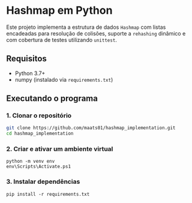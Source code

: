 ﻿# Hashmap em Python

Este projeto implementa a estrutura de dados `Hashmap` com listas encadeadas para resolução de colisões, suporte a `rehashing` dinâmico e com cobertura de testes utilizando `unittest`.

## Requisitos

- Python 3.7+
- numpy (instalado via `requirements.txt`)

## Executando o programa
### 1. Clonar o repositório
```bash
git clone https://github.com/maats01/hashmap_implementation.git
cd hashmap_implementation
```

### 2. Criar e ativar um ambiente virtual
```
python -m venv env
env\Scripts\Activate.ps1
```

### 3. Instalar dependências
```
pip install -r requirements.txt
```
